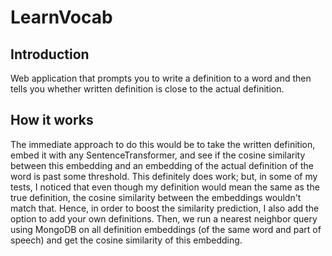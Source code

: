 # LearnVocab

## Introduction
Web application that prompts you to write a definition to a word and then tells you whether written definition is close to the actual definition. 

## How it works
The immediate approach to do this would be to take the written definition, embed it with any SentenceTransformer, and see if the cosine similarity between this embedding and an embedding of the actual definition of the word is past some threshold. This definitely does work; but, in some of my tests, I noticed that even though my definition would mean the same as the true definition, the cosine similarity between the embeddings wouldn't match that. Hence, in order to boost the similarity prediction, I also add the option to add your own definitions. Then, we run a nearest neighbor query using MongoDB on all definition embeddings (of the same word and part of speech) and get the cosine similarity of this embedding. 
